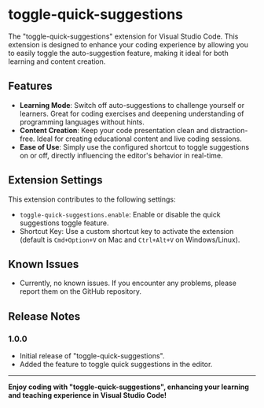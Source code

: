 # toggle-quick-suggestions

The "toggle-quick-suggestions" extension for Visual Studio Code. This extension is designed to enhance your coding experience by allowing you to easily toggle the auto-suggestion feature, making it ideal for both learning and content creation.

## Features

- **Learning Mode**: Switch off auto-suggestions to challenge yourself or learners. Great for coding exercises and deepening understanding of programming languages without hints.
- **Content Creation**: Keep your code presentation clean and distraction-free. Ideal for creating educational content and live coding sessions.
- **Ease of Use**: Simply use the configured shortcut to toggle suggestions on or off, directly influencing the editor's behavior in real-time.

## Extension Settings

This extension contributes to the following settings:

- `toggle-quick-suggestions.enable`: Enable or disable the quick suggestions toggle feature.
- Shortcut Key: Use a custom shortcut key to activate the extension (default is `Cmd+Option+V` on Mac and `Ctrl+Alt+V` on Windows/Linux).

## Known Issues

- Currently, no known issues. If you encounter any problems, please report them on the GitHub repository.

## Release Notes

### 1.0.0

- Initial release of "toggle-quick-suggestions".
- Added the feature to toggle quick suggestions in the editor.

---

**Enjoy coding with "toggle-quick-suggestions", enhancing your learning and teaching experience in Visual Studio Code!**
